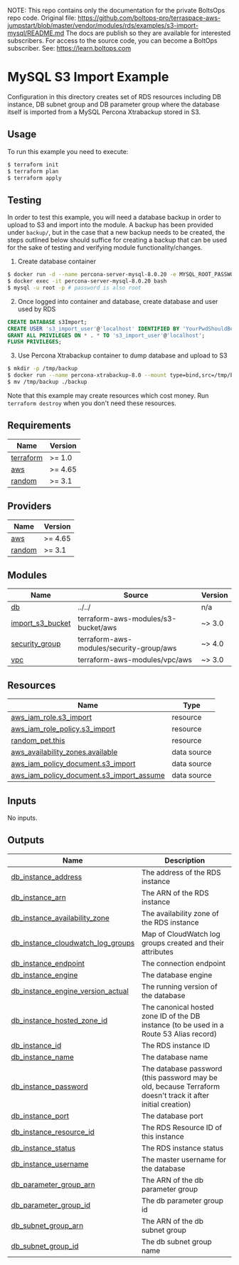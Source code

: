 <!-- note marker start -->
NOTE: This repo contains only the documentation for the private BoltsOps repo code.
Original file: https://github.com/boltops-pro/terraspace-aws-jumpstart/blob/master/vendor/modules/rds/examples/s3-import-mysql/README.md
The docs are publish so they are available for interested subscribers.
For access to the source code, you can become a BoltOps subscriber.
See: https://learn.boltops.com

<!-- note marker end -->

# MySQL S3 Import Example

Configuration in this directory creates set of RDS resources including DB instance, DB subnet group and DB parameter group where the database itself is imported from a MySQL Percona Xtrabackup stored in S3.

## Usage

To run this example you need to execute:

```bash
$ terraform init
$ terraform plan
$ terraform apply
```

## Testing

In order to test this example, you will need a database backup in order to upload to S3 and import into the module. A backup has been provided under `backup/`, but in the case that a new backup needs to be created, the steps outlined below should suffice for creating a backup that can be used for the sake of testing and verifying module functionality/changes.

1. Create database container

```bash
$ docker run -d --name percona-server-mysql-8.0.20 -e MYSQL_ROOT_PASSWORD=root percona/percona-server:8.0.20
$ docker exec -it percona-server-mysql-8.0.20 bash
$ mysql -u root -p # password is also root
```

2. Once logged into container and database, create database and user used by RDS

```sql
CREATE DATABASE s3Import;
CREATE USER 's3_import_user'@'localhost' IDENTIFIED BY 'YourPwdShouldBeLongAndSecure!';
GRANT ALL PRIVILEGES ON * . * TO 's3_import_user'@'localhost';
FLUSH PRIVILEGES;
```

3. Use Percona Xtrabackup container to dump database and upload to S3

```bash
$ mkdir -p /tmp/backup
$ docker run --name percona-xtrabackup-8.0 --mount type=bind,src=/tmp/backup,dst=/backup --volumes-from percona-server-mysql-8.0.20 percona/percona-xtrabackup:8.0 xtrabackup --backup --data-dir=/var/lib/mysql --target-dir=/backup --user=root --password=root
$ mv /tmp/backup ./backup
```

Note that this example may create resources which cost money. Run `terraform destroy` when you don't need these resources.

<!-- BEGINNING OF PRE-COMMIT-TERRAFORM DOCS HOOK -->
## Requirements

| Name | Version |
|------|---------|
| <a name="requirement_terraform"></a> [terraform](#requirement\_terraform) | >= 1.0 |
| <a name="requirement_aws"></a> [aws](#requirement\_aws) | >= 4.65 |
| <a name="requirement_random"></a> [random](#requirement\_random) | >= 3.1 |

## Providers

| Name | Version |
|------|---------|
| <a name="provider_aws"></a> [aws](#provider\_aws) | >= 4.65 |
| <a name="provider_random"></a> [random](#provider\_random) | >= 3.1 |

## Modules

| Name | Source | Version |
|------|--------|---------|
| <a name="module_db"></a> [db](#module\_db) | ../../ | n/a |
| <a name="module_import_s3_bucket"></a> [import\_s3\_bucket](#module\_import\_s3\_bucket) | terraform-aws-modules/s3-bucket/aws | ~> 3.0 |
| <a name="module_security_group"></a> [security\_group](#module\_security\_group) | terraform-aws-modules/security-group/aws | ~> 4.0 |
| <a name="module_vpc"></a> [vpc](#module\_vpc) | terraform-aws-modules/vpc/aws | ~> 3.0 |

## Resources

| Name | Type |
|------|------|
| [aws_iam_role.s3_import](https://registry.terraform.io/providers/hashicorp/aws/latest/docs/resources/iam_role) | resource |
| [aws_iam_role_policy.s3_import](https://registry.terraform.io/providers/hashicorp/aws/latest/docs/resources/iam_role_policy) | resource |
| [random_pet.this](https://registry.terraform.io/providers/hashicorp/random/latest/docs/resources/pet) | resource |
| [aws_availability_zones.available](https://registry.terraform.io/providers/hashicorp/aws/latest/docs/data-sources/availability_zones) | data source |
| [aws_iam_policy_document.s3_import](https://registry.terraform.io/providers/hashicorp/aws/latest/docs/data-sources/iam_policy_document) | data source |
| [aws_iam_policy_document.s3_import_assume](https://registry.terraform.io/providers/hashicorp/aws/latest/docs/data-sources/iam_policy_document) | data source |

## Inputs

No inputs.

## Outputs

| Name | Description |
|------|-------------|
| <a name="output_db_instance_address"></a> [db\_instance\_address](#output\_db\_instance\_address) | The address of the RDS instance |
| <a name="output_db_instance_arn"></a> [db\_instance\_arn](#output\_db\_instance\_arn) | The ARN of the RDS instance |
| <a name="output_db_instance_availability_zone"></a> [db\_instance\_availability\_zone](#output\_db\_instance\_availability\_zone) | The availability zone of the RDS instance |
| <a name="output_db_instance_cloudwatch_log_groups"></a> [db\_instance\_cloudwatch\_log\_groups](#output\_db\_instance\_cloudwatch\_log\_groups) | Map of CloudWatch log groups created and their attributes |
| <a name="output_db_instance_endpoint"></a> [db\_instance\_endpoint](#output\_db\_instance\_endpoint) | The connection endpoint |
| <a name="output_db_instance_engine"></a> [db\_instance\_engine](#output\_db\_instance\_engine) | The database engine |
| <a name="output_db_instance_engine_version_actual"></a> [db\_instance\_engine\_version\_actual](#output\_db\_instance\_engine\_version\_actual) | The running version of the database |
| <a name="output_db_instance_hosted_zone_id"></a> [db\_instance\_hosted\_zone\_id](#output\_db\_instance\_hosted\_zone\_id) | The canonical hosted zone ID of the DB instance (to be used in a Route 53 Alias record) |
| <a name="output_db_instance_id"></a> [db\_instance\_id](#output\_db\_instance\_id) | The RDS instance ID |
| <a name="output_db_instance_name"></a> [db\_instance\_name](#output\_db\_instance\_name) | The database name |
| <a name="output_db_instance_password"></a> [db\_instance\_password](#output\_db\_instance\_password) | The database password (this password may be old, because Terraform doesn't track it after initial creation) |
| <a name="output_db_instance_port"></a> [db\_instance\_port](#output\_db\_instance\_port) | The database port |
| <a name="output_db_instance_resource_id"></a> [db\_instance\_resource\_id](#output\_db\_instance\_resource\_id) | The RDS Resource ID of this instance |
| <a name="output_db_instance_status"></a> [db\_instance\_status](#output\_db\_instance\_status) | The RDS instance status |
| <a name="output_db_instance_username"></a> [db\_instance\_username](#output\_db\_instance\_username) | The master username for the database |
| <a name="output_db_parameter_group_arn"></a> [db\_parameter\_group\_arn](#output\_db\_parameter\_group\_arn) | The ARN of the db parameter group |
| <a name="output_db_parameter_group_id"></a> [db\_parameter\_group\_id](#output\_db\_parameter\_group\_id) | The db parameter group id |
| <a name="output_db_subnet_group_arn"></a> [db\_subnet\_group\_arn](#output\_db\_subnet\_group\_arn) | The ARN of the db subnet group |
| <a name="output_db_subnet_group_id"></a> [db\_subnet\_group\_id](#output\_db\_subnet\_group\_id) | The db subnet group name |
<!-- END OF PRE-COMMIT-TERRAFORM DOCS HOOK -->
